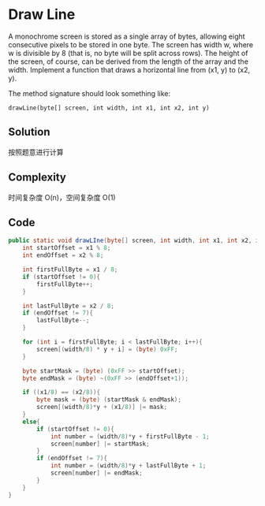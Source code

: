 # Draw Line

A monochrome screen is stored as a single array of bytes, allowing eight consecutive pixels to be stored in one byte. The screen has width w, where w is divisible by 8 (that is, no byte will be split across rows). The height of the screen, of course, can be derived from the length of the array and the width. Implement a function that draws a horizontal line from (x1, y) to (x2, y).

The method signature should look something like:

    drawLine(byte[] screen, int width, int x1, int x2, int y)

## Solution

按照题意进行计算

## Complexity

时间复杂度 O(n)，空间复杂度 O(1)

## Code

```java
public static void drawLIne(byte[] screen, int width, int x1, int x2, int y){
    int startOffset = x1 % 8;
    int endOffset = x2 % 8;

    int firstFullByte = x1 / 8;
    if (startOffset != 0){
        firstFullByte++;
    }

    int lastFullByte = x2 / 8;
    if (endOffset != 7){
        lastFullByte--;
    }

    for (int i = firstFullByte; i < lastFullByte; i++){
        screen[(width/8) * y + i] = (byte) 0xFF;
    }

    byte startMask = (byte) (0xFF >> startOffset);
    byte endMask = (byte) ~(0xFF >> (endOffset+1));

    if ((x1/8) == (x2/8)){
        byte mask = (byte) (startMask & endMask);
        screen[(width/8)*y + (x1/8)] |= mask;
    }
    else{
        if (startOffset != 0){
            int number = (width/8)*y + firstFullByte - 1;
            screen[number] |= startMask;
        }
        if (endOffset != 7){
            int number = (width/8)*y + lastFullByte + 1;
            screen[number] |= endMask;
        }
    }
}
```

